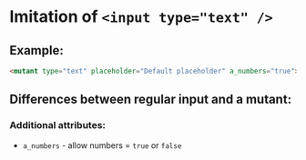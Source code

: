 # Imitation of ``<input type="text" />``
## Example:
 ```html
<mutant type="text" placeholder="Default placeholder" a_numbers="true">Default value</mutant>
```

## Differences between regular input and a mutant:
### Additional attributes:
 - ``a_numbers`` - allow numbers = ``true`` or ``false``
